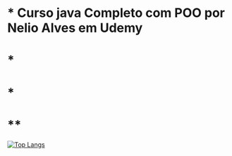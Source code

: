# * Curso java Completo com POO por Nelio Alves em Udemy
# *
# *
# **
[![Top Langs](https://github-readme-stats.vercel.app/api/top-langs/?username=wirzberger&layout=compact)](https://github.com/anuraghazra/github-readme-stats)

